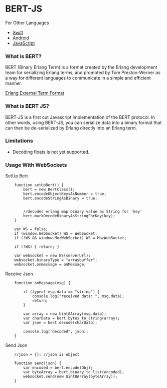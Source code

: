 # BERT-JS

For Other Languages

* [Swift](https://github.com/erlang-chat/erlang_binary_term_format_swift)
* [Android](https://github.com/erlang-chat/erlang_binary_term_format_android)
* [JavaScript](https://github.com/erlang-chat/erlang_binary_term_format_javascript)

### What is BERT?
BERT (Binary Erlang Term) is a format created by the Erlang development team for serializing Erlang terms, and promoted by Tom Preston-Werner as a way for different languages to communicate in a simple and efficient manner.

[Erlang External Term Format](http://erlang.org/doc/apps/erts/erl_ext_dist.html)

### What is BERT JS?

BERT-JS is a first cut Javascript implementation of the BERT protocol. In other words, using BERT-JS, you can serialize data into a binary format that can then be de-serialized by Erlang directly into an Erlang term.

### Limitations

* Decoding floats is not yet supported.

### Usage With WebSockets

SetUp Bert

```
    function setUpBert() {
        bert = new BertClass();
        bert.encodeObjectKeysAsNumber = true;
        bert.encodeStringAsBinary = true;


        //decodes erlang map binary value as String for 'key'
        bert.markDecodeBinaryAsStringForKey(key);
    }

```

```
    var WS = false;
    if (window.WebSocket) WS = WebSocket;
    if (!WS && window.MozWebSocket) WS = MozWebSocket;

    if (!WS) { return; }

    var websocket = new WS(serverUrl);
    websocket.binaryType = "arraybuffer";
    websocket.onmessage = onMessage;

```

Receive Json

```
    function onMessage(msg) {

        if (typeof msg.data == "string") {
            console.log("received data: ", msg.data);
            return;
        }

        var array = new Uint8Array(msg.data);
        var charData = bert.bytes_to_string(array);
        var json = bert.decode(charData);

        console.log("decoded", json);
    }
```

Send Json
```
    //json = {}; //json is object

    function send(json) {
        var encoded = bert.encode(Obj);
        var byteArray = bert.binary_to_list(encoded);
        websocket.send(new Uint8Array(byteArray));
    }
```

